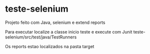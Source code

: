 # teste-selenium

Projeto feito com
Java, selenium e extend reports

Para executar localize a classe inicio teste e execute com
Junit
 teste-selenium/src/test/java/TestRunners


Os reports estao localizados na pasta target
